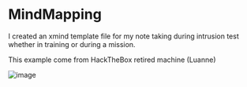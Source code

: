 # MindMapping

I created an xmind template file for my note taking during intrusion test whether in training or during a mission.

This example come from HackTheBox retired machine (Luanne)

![image](https://user-images.githubusercontent.com/58856173/118260766-fdca3d00-b4b2-11eb-8ef9-edc7e413b08e.png)
